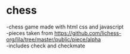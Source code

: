 # chess
-chess game made with html css and javascript </br>
-pieces taken from https://github.com/lichess-org/lila/tree/master/public/piece/alpha </br>
-includes check and checkmate